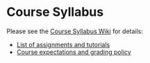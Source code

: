 # Course Syllabus

Please see the [Course Syllabus Wiki](https://github.com/Runpython-IntroProgramming/Course-Syllabus/wiki) for details:

* [List of assignments and tutorials](https://github.com/Runpython-IntroProgramming/Course-Syllabus/wiki/home)
* [Course expectations and grading policy](https://github.com/Runpython-IntroProgramming/Course-Syllabus/wiki/Course-Expectations)
